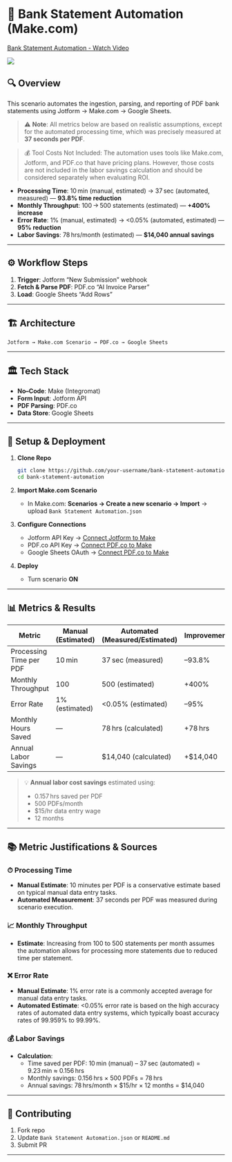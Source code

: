 # 📄 Bank Statement Automation (Make.com)

<div>
    <a href="https://www.loom.com/share/8bd9b5b732684dc6bf86994538a896a7">
      <p>Bank Statement Automation - Watch Video</p>
    </a>
    <a href="https://www.loom.com/share/8bd9b5b732684dc6bf86994538a896a7">
      <img style="max-width:300px;" src="https://cdn.loom.com/sessions/thumbnails/8bd9b5b732684dc6bf86994538a896a7-fc45dbaa07b0e082-full-play.gif">
    </a>
  </div>


## 🔍 Overview

This scenario automates the ingestion, parsing, and reporting of PDF bank statements using Jotform → Make.com → Google Sheets.

> ⚠️ **Note**: All metrics below are based on realistic assumptions, except for the automated processing time, which was precisely measured at **37 seconds per PDF**.

> 💰 Tool Costs Not Included: The automation uses tools like Make.com, Jotform, and PDF.co that have pricing plans. However, those costs are not included in the labor savings calculation and should be considered separately when evaluating ROI.

- **Processing Time**: 10 min (manual, estimated) → 37 sec (automated, measured) — **93.8% time reduction**
- **Monthly Throughput**: 100 → 500 statements (estimated) — **+400% increase**
- **Error Rate**: 1% (manual, estimated) → <0.05% (automated, estimated) — **95% reduction**
- **Labor Savings**: 78 hrs/month (estimated) — **$14,040 annual savings**

---

## ⚙️ Workflow Steps

1. **Trigger**: Jotform “New Submission” webhook
2. **Fetch & Parse PDF**: PDF.co “AI Invoice Parser”
3. **Load**: Google Sheets “Add Rows” 

---

## 🏗 Architecture

```
Jotform → Make.com Scenario → PDF.co → Google Sheets
```

---

## 🏛 Tech Stack

- **No–Code**: Make (Integromat)
- **Form Input**: Jotform API 
- **PDF Parsing**: PDF.co 
- **Data Store**: Google Sheets

---

## 🚀 Setup & Deployment

1. **Clone Repo**
   ```bash
   git clone https://github.com/your-username/bank-statement-automation.git
   cd bank-statement-automation
   ```

2. **Import Make.com Scenario**
   - In Make.com: **Scenarios → Create a new scenario → Import** → upload `Bank Statement Automation.json`

3. **Configure Connections**
   - Jotform API Key → [Connect Jotform to Make](https://apps.make.com/jotform)
   - PDF.co API Key → [Connect PDF.co to Make](https://apps.make.com/pdfco)
   - Google Sheets OAuth → [Connect PDF.co to Make](https://apps.make.com/google-sheets)

4. **Deploy**
   - Turn scenario **ON**

---

## 📊 Metrics & Results

| Metric                   | Manual (Estimated) | Automated (Measured/Estimated) | Improvement       |
|--------------------------|--------------------|-------------------------------|--------------------|
| Processing Time per PDF  | 10 min             | 37 sec (measured)             | –93.8%             |
| Monthly Throughput       | 100                | 500 (estimated)               | +400%              |
| Error Rate               | 1% (estimated)     | <0.05% (estimated)            | –95%               |
| Monthly Hours Saved      | —                  | 78 hrs (calculated)           | +78 hrs            |
| Annual Labor Savings     | —                  | $14,040 (calculated)          | +$14,040           |

> 💡 **Annual labor cost savings** estimated using:
> - 0.157 hrs saved per PDF
> - 500 PDFs/month
> - $15/hr data entry wage
> - 12 months

---

## 📚 Metric Justifications & Sources

### ⏱ Processing Time

- **Manual Estimate**: 10 minutes per PDF is a conservative estimate based on typical manual data entry tasks.
- **Automated Measurement**: 37 seconds per PDF was measured during scenario execution.

### 📈 Monthly Throughput

- **Estimate**: Increasing from 100 to 500 statements per month assumes the automation allows for processing more statements due to reduced time per statement.

### ❌ Error Rate

- **Manual Estimate**: 1% error rate is a commonly accepted average for manual data entry tasks. 
- **Automated Estimate**: <0.05% error rate is based on the high accuracy rates of automated data entry systems, which typically boast accuracy rates of 99.959% to 99.99%.

### 💰 Labor Savings

- **Calculation**:
  - Time saved per PDF: 10 min (manual) – 37 sec (automated) = 9.23 min ≈ 0.156 hrs
  - Monthly savings: 0.156 hrs × 500 PDFs = 78 hrs
  - Annual savings: 78 hrs/month × $15/hr × 12 months = $14,040


---

## 🤝 Contributing

1. Fork repo
2. Update `Bank Statement Automation.json` or `README.md`
3. Submit PR

---

